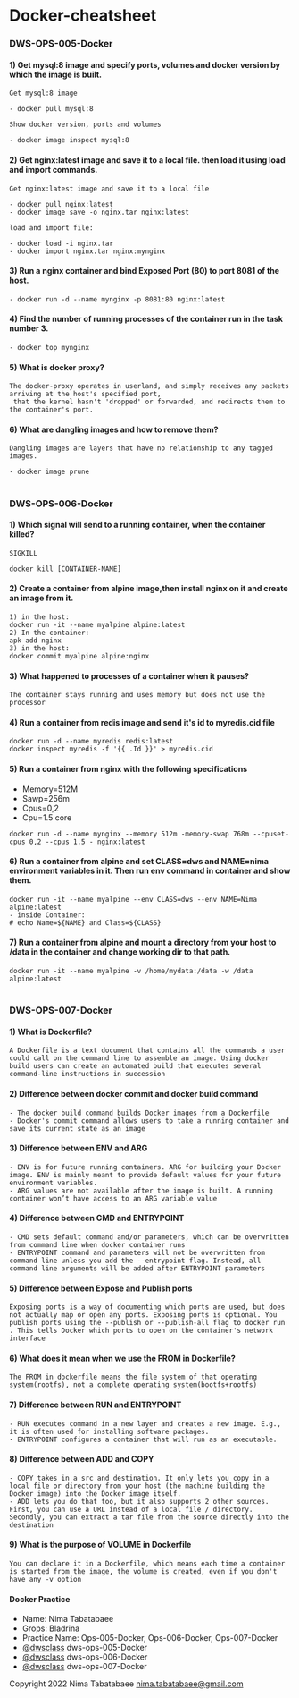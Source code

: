 # Docker-cheatsheet

### DWS-OPS-005-Docker

#### 1) Get mysql:8 image and specify ports, volumes and docker version by which the image is built.

```
Get mysql:8 image

- docker pull mysql:8

Show docker version, ports and volumes

- docker image inspect mysql:8
```

#### 2) Get nginx:latest image and save it to a local file. then load it using load and import commands.

```
Get nginx:latest image and save it to a local file

- docker pull nginx:latest
- docker image save -o nginx.tar nginx:latest

load and import file:

- docker load -i nginx.tar    
- docker import nginx.tar nginx:mynginx
```

#### 3) Run a nginx container and bind Exposed Port (80) to port 8081 of the host.

```
- docker run -d --name mynginx -p 8081:80 nginx:latest
```

#### 4) Find the number of running processes of the container run in the task number 3.

```
- docker top mynginx
```

#### 5) What is docker proxy?

```
The docker-proxy operates in userland, and simply receives any packets arriving at the host's specified port,
 that the kernel hasn't 'dropped' or forwarded, and redirects them to the container's port.
 ```
 
#### 6) What are dangling images and how to remove them?

```
Dangling images are layers that have no relationship to any tagged images.

- docker image prune
```

#
### DWS-OPS-006-Docker

#### 1) Which signal will send to a running container, when the container killed?

```
SIGKILL

docker kill [CONTAINER-NAME]
```

#### 2) Create a container from alpine image,then install nginx on it and create an image from it.

```
1) in the host: 
docker run -it --name myalpine alpine:latest 
2) In the container:
apk add nginx 
3) in the host: 
docker commit myalpine alpine:nginx
```

#### 3) What happened to processes of a container when it pauses?

```
The container stays running and uses memory but does not use the processor
```

#### 4) Run a container from redis image and send it's id to myredis.cid file

```
docker run -d --name myredis redis:latest
docker inspect myredis -f '{{ .Id }}' > myredis.cid
```

#### 5) Run a container from nginx with the following specifications
- Memory=512M
- Sawp=256m
- Cpus=0,2
- Cpu=1.5 core


```
docker run -d --name mynginx --memory 512m -memory-swap 768m --cpuset-cpus 0,2 --cpus 1.5 - nginx:latest
```

#### 6) Run a container from alpine and set CLASS=dws and NAME=nima environment variables in it. Then run env command in container and show them.

```
docker run -it --name myalpine --env CLASS=dws --env NAME=Nima alpine:latest
- inside Container:
# echo Name=${NAME} and Class=${CLASS}
``` 

#### 7) Run a container from alpine and mount a directory from your host to /data in the container and change working dir to that path.

```
docker run -it --name myalpine -v /home/mydata:/data -w /data alpine:latest
```

#
### DWS-OPS-007-Docker

#### 1) What is Dockerfile?

```
A Dockerfile is a text document that contains all the commands a user could call on the command line to assemble an image. Using docker build users can create an automated build that executes several command-line instructions in succession
```

#### 2) Difference between docker commit and docker build command

```
- The docker build command builds Docker images from a Dockerfile
- Docker's commit command allows users to take a running container and save its current state as an image
```

#### 3) Difference between ENV and ARG

```
- ENV is for future running containers. ARG for building your Docker image. ENV is mainly meant to provide default values for your future environment variables.
- ARG values are not available after the image is built. A running container won’t have access to an ARG variable value
```

#### 4) Difference between CMD and ENTRYPOINT

```
- CMD sets default command and/or parameters, which can be overwritten from command line when docker container runs
- ENTRYPOINT command and parameters will not be overwritten from command line unless you add the --entrypoint flag. Instead, all command line arguments will be added after ENTRYPOINT parameters
```

#### 5) Difference between Expose and Publish ports

```
Exposing ports is a way of documenting which ports are used, but does not actually map or open any ports. Exposing ports is optional. You publish ports using the --publish or --publish-all flag to docker run . This tells Docker which ports to open on the container's network interface
```

#### 6) What does it mean when we use the FROM in Dockerfile?

```
The FROM in dockerfile means the file system of that operating system(rootfs), not a complete operating system(bootfs+rootfs)
```

#### 7) Difference between RUN and ENTRYPOINT

```
- RUN executes command in a new layer and creates a new image. E.g., it is often used for installing software packages.
- ENTRYPOINT configures a container that will run as an executable.
```

#### 8) Difference between ADD and COPY

```
- COPY takes in a src and destination. It only lets you copy in a local file or directory from your host (the machine building the Docker image) into the Docker image itself.
- ADD lets you do that too, but it also supports 2 other sources. First, you can use a URL instead of a local file / directory. Secondly, you can extract a tar file from the source directly into the destination
```

#### 9) What is the purpose of VOLUME in Dockerfile

```
You can declare it in a Dockerfile, which means each time a container is started from the image, the volume is created, even if you don't have any -v option
```


#### Docker Practice
- Name: Nima Tabatabaee
- Grops: Bladrina
- Practice Name: Ops-005-Docker,
                 Ops-006-Docker,
                 Ops-007-Docker
- [@dwsclass](https://github.com/dwsclass) dws-ops-005-Docker
- [@dwsclass](https://github.com/dwsclass) dws-ops-006-Docker
- [@dwsclass](https://github.com/dwsclass) dws-ops-007-Docker

Copyright 2022 Nima Tabatabaee <nima.tabatabaee@gmail.com>
